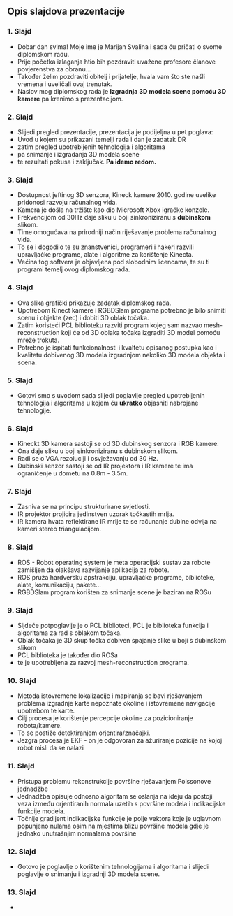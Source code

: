 ## Opis slajdova prezentacije

### 1. Slajd
* Dobar dan svima! Moje ime je Marijan Svalina i sada ću pričati o svome
  diplomskom radu.
* Prije početka izlaganja htio bih pozdraviti uvažene profesore članove
  povjerenstva za obranu...
* Također želim pozdraviti obitelj i prijatelje, hvala vam što ste našli
  vremena i uveličali ovaj trenutak.
* Naslov mog diplomskog rada je **Izgradnja 3D modela scene pomoću 3D
  kamere** pa krenimo s prezentacijom.

### 2. Slajd
* Slijedi pregled prezentacije, prezentacija je podijeljna u pet poglava:
* Uvod u kojem su prikazani temelji rada i dan je zadatak DR
* zatim pregled upotrebljenih tehnologija i algoritama
* pa snimanje i izgradanja 3D modela scene
* te rezultati pokusa i zaključak.
**Pa idemo redom.** 

### 3. Slajd
* Dostupnost jeftinog 3D senzora, Kineck kamere 2010. godine uvelike
  pridonosi razvoju računalnog vida. 
* Kamera je došla na tržište kao dio Microsoft Xbox igračke konzole.
* Frekvencijom od 30Hz daje sliku u boji sinkroniziranu s **dubinskom**
  slikom.
* Time omogućava na prirodniji način riješavanje problema računalnog
  vida. 
* To se i dogodilo te su znanstvenici, programeri i hakeri razvili
  upravljačke programe, alate i algoritme za korištenje Kinecta.
* Većina tog softvera je objavljena pod slobodnim licencama, te su ti
  programi temelj ovog diplomskog rada.

### 4. Slajd
* Ova slika grafički prikazuje zadatak diplomskog rada.
* Upotrebom Kinect kamere i RGBDSlam programa potrebno je bilo snimiti
  scenu i objekte (zec) i dobiti 3D oblak točaka.
* Zatim koristeći PCL biblioteku razviti program kojeg sam nazvao
  mesh-reconstruction koji će od 3D oblaka točaka izgraditi 3D model
  pomoću mreže trokuta.
* Potrebno je ispitati funkcionalnosti i kvaltetu opisanog postupka
  kao i kvalitetu dobivenog 3D modela izgradnjom nekoliko 3D modela
  objekta i scena.

### 5. Slajd
* Gotovi smo s uvodom sada slijedi poglavlje pregled upotrebljenih
  tehnologija i algoritama u kojem ću **ukratko** objasniti nabrojane
  tehnologije.

### 6. Slajd
* Kineckt 3D kamera sastoji se od 3D dubinskog senzora i RGB kamere.
* Ona daje sliku u boji sinkroniziranu s dubinskom slikom.
* Radi se o VGA rezoluciji i osvježavanju od 30 Hz.
* Dubinski senzor sastoji se od IR projektora i IR kamere te ima
  ograničenje u dometu na 0.8m - 3.5m.

### 7. Slajd
* Zasniva se na principu strukturirane svjetlosti.
* IR projektor projicira jedinstven uzorak točkastih mrlja.
* IR kamera hvata reflektirane IR mrlje te se računanje
  dubine odvija na kameri stereo triangulacijom.

### 8. Slajd
* ROS - Robot operating system je meta operacijski sustav za robote
  zamišljen da olakšava razvijanje aplikacija za robote.
* ROS pruža hardversku apstrakciju, upravljačke programe, biblioteke,
  alate, komunikaciju, pakete...
* RGBDSlam program korišten za snimanje scene je baziran na ROSu

### 9. Slajd
* Sljdeće potpoglavlje je o PCL biblioteci, PCL je biblioteka funkcija i
  algoritama za rad s oblakom točaka.
* Oblak točaka je 3D skup točka dobiven spajanje slike u boji s
  dubinskom slikom
* PCL biblioteka je također dio ROSa
* te je upotrebljena za razvoj mesh-reconstruction programa.

### 10. Slajd
* Metoda istovremene lokalizacije i mapiranja se bavi rješavanjem
  problema izgradnje karte nepoznate okoline i istovremene navigacije
  upotrebom te karte.
* Cilj procesa je korištenje percepcije okoline za pozicioniranje
  robota/kamere.
* To se postiže detektiranjem orjentira/značajki. 
* Jezgra procesa je EKF - on je odgovoran za ažuriranje pozicije na
  kojoj robot misli da se nalazi 

### 11. Slajd
* Pristupa problemu rekonstrukcije površine rješavanjem Poissonove
  jednadžbe
* Jednadžba opisuje odnosno algoritam se oslanja na ideju da postoji
  veza između orjentiranih normala uzetih s površine modela i
  indikacijske funkcije modela.
* Točnije gradijent indikacijske funkcije je polje vektora koje je
  uglavnom popunjeno nulama osim na mjestima blizu površine modela gdje
  je jednako unutrašnjim normalama površine

### 12. Slajd
* Gotovo je poglavlje o korištenim tehnologijama i algoritama i slijedi
  poglavlje o snimanju i izgradnji 3D modela scene.

### 13. Slajd
* 

